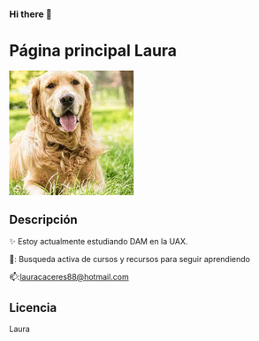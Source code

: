 ### Hi there 👋

<!--
**Laursago/Laursago** is a ✨ _special_ ✨ repository because its `README.md` (this file) appears on your GitHub profile.

Here are some ideas to get you started:

- 🔭 I’m currently working on ...
- 🌱 I’m currently learning ...
- 👯 I’m looking to collaborate on ...
- 🤔 I’m looking for help with ...
- 💬 Ask me about ...
- 📫 How to reach me: ...
- 😄 Pronouns: ...
- ⚡ Fun fact: ...
-->
# Página principal Laura
![Imagen de Portada](GITHUB/images.jpeg)

## Descripción
✨ Estoy actualmente estudiando DAM en la UAX.

💬: Busqueda activa de cursos y recursos para seguir aprendiendo

📫:lauracaceres88@hotmail.com

## Licencia
Laura
